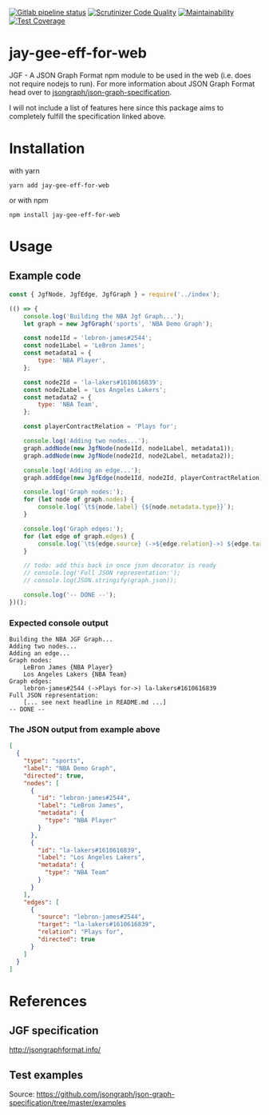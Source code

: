 [![Gitlab pipeline status](https://img.shields.io/gitlab/pipeline/ArSn23/jay-gee-eff-for-web.svg?label=tests)](https://gitlab.com/ArSn23/jay-gee-eff-for-web/pipelines)
[![Scrutinizer Code Quality](https://scrutinizer-ci.com/g/ArSn/jay-gee-eff-for-web/badges/quality-score.png?b=master)](https://scrutinizer-ci.com/g/ArSn/jay-gee-eff-for-web/?branch=master)
[![Maintainability](https://api.codeclimate.com/v1/badges/1994476894037cadfcea/maintainability)](https://codeclimate.com/github/ArSn/jay-gee-eff-for-web/maintainability)
[![Test Coverage](https://api.codeclimate.com/v1/badges/1994476894037cadfcea/test_coverage)](https://codeclimate.com/github/ArSn/jay-gee-eff-for-web/test_coverage)

# jay-gee-eff-for-web
JGF - A JSON Graph Format npm module to be used in the web (i.e. does not require nodejs to run). For more information about JSON Graph Format head over to [jsongraph/json-graph-specification](https://github.com/jsongraph/json-graph-specification#readme). 

I will not include a list of features here since this package aims to completely fulfill the specification linked above.

# Installation

with yarn
```
yarn add jay-gee-eff-for-web
```
or with npm
```
npm install jay-gee-eff-for-web
```

# Usage
## Example code

```javascript
const { JgfNode, JgfEdge, JgfGraph } = require('../index');

(() => {
    console.log('Building the NBA Jgf Graph...');
    let graph = new JgfGraph('sports', 'NBA Demo Graph');

    const node1Id = 'lebron-james#2544';
    const node1Label = 'LeBron James';
    const metadata1 = {
        type: 'NBA Player',
    };

    const node2Id = 'la-lakers#1610616839';
    const node2Label = 'Los Angeles Lakers';
    const metadata2 = {
        type: 'NBA Team',
    };

    const playerContractRelation = 'Plays for';

    console.log('Adding two nodes...');
    graph.addNode(new JgfNode(node1Id, node1Label, metadata1));
    graph.addNode(new JgfNode(node2Id, node2Label, metadata2));

    console.log('Adding an edge...');
    graph.addEdge(new JgfEdge(node1Id, node2Id, playerContractRelation));

    console.log('Graph nodes:');
    for (let node of graph.nodes) {
        console.log(`\t${node.label} {${node.metadata.type}}`);
    }

    console.log('Graph edges:');
    for (let edge of graph.edges) {
        console.log(`\t${edge.source} (->${edge.relation}->) ${edge.target}`);
    }

    // todo: add this back in once json decorator is ready
    // console.log('Full JSON representation:');
    // console.log(JSON.stringify(graph.json));

    console.log('-- DONE --');
})();
```

### Expected console output
```
Building the NBA JGF Graph...
Adding two nodes...
Adding an edge...
Graph nodes:
	LeBron James {NBA Player}
	Los Angeles Lakers {NBA Team}
Graph edges:
	lebron-james#2544 (->Plays for->) la-lakers#1610616839
Full JSON representation:
	[... see next headline in README.md ...]
-- DONE --
```

### The JSON output from example above
```json
[
  {
    "type": "sports",
    "label": "NBA Demo Graph",
    "directed": true,
    "nodes": [
      {
        "id": "lebron-james#2544",
        "label": "LeBron James",
        "metadata": {
          "type": "NBA Player"
        }
      },
      {
        "id": "la-lakers#1610616839",
        "label": "Los Angeles Lakers",
        "metadata": {
          "type": "NBA Team"
        }
      }
    ],
    "edges": [
      {
        "source": "lebron-james#2544",
        "target": "la-lakers#1610616839",
        "relation": "Plays for",
        "directed": true
      }
    ]
  }
]
```

# References
## JGF specification
http://jsongraphformat.info/

## Test examples
Source: https://github.com/jsongraph/json-graph-specification/tree/master/examples